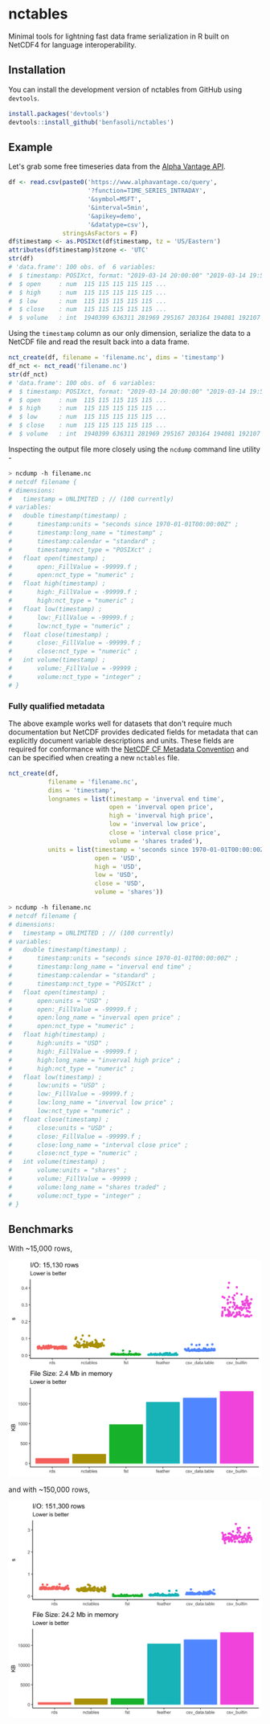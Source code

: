 # nctables

Minimal tools for lightning fast data frame serialization in R built on NetCDF4 for language interoperability.

## Installation

You can install the development version of nctables from GitHub using `devtools`.

``` r
install.packages('devtools')
devtools::install_github('benfasoli/nctables')
```

## Example

Let's grab some free timeseries data from the [Alpha Vantage API](https://www.alphavantage.co/documentation/).

``` r
df <- read.csv(paste0('https://www.alphavantage.co/query',
                      '?function=TIME_SERIES_INTRADAY',
                      '&symbol=MSFT',
                      '&interval=5min',
                      '&apikey=demo',
                      '&datatype=csv'),
               stringsAsFactors = F)
df$timestamp <- as.POSIXct(df$timestamp, tz = 'US/Eastern')
attributes(df$timestamp)$tzone <- 'UTC'
str(df)
# 'data.frame':	100 obs. of  6 variables:
#  $ timestamp: POSIXct, format: "2019-03-14 20:00:00" "2019-03-14 19:55:00" "2019-03-14 19:50:00" ...
#  $ open     : num  115 115 115 115 115 ...
#  $ high     : num  115 115 115 115 115 ...
#  $ low      : num  115 115 115 115 115 ...
#  $ close    : num  115 115 115 115 115 ...
#  $ volume   : int  1940399 636311 281969 295167 203164 194081 192107 151209 177943 111024 ...
```

Using the `timestamp` column as our only dimension, serialize the data to a NetCDF file and read the result back into a data frame.

```r
nct_create(df, filename = 'filename.nc', dims = 'timestamp')
df_nct <- nct_read('filename.nc')
str(df_nct)
# 'data.frame':	100 obs. of  6 variables:
#  $ timestamp: POSIXct, format: "2019-03-14 20:00:00" "2019-03-14 19:55:00" "2019-03-14 19:50:00" ...
#  $ open     : num  115 115 115 115 115 ...
#  $ high     : num  115 115 115 115 115 ...
#  $ low      : num  115 115 115 115 115 ...
#  $ close    : num  115 115 115 115 115 ...
#  $ volume   : int  1940399 636311 281969 295167 203164 194081 192107 151209 177943 111024 ...
```

Inspecting the output file more closely using the `ncdump` command line utility -

```bash
> ncdump -h filename.nc
# netcdf filename {
# dimensions:
# 	timestamp = UNLIMITED ; // (100 currently)
# variables:
# 	double timestamp(timestamp) ;
# 		timestamp:units = "seconds since 1970-01-01T00:00:00Z" ;
# 		timestamp:long_name = "timestamp" ;
# 		timestamp:calendar = "standard" ;
# 		timestamp:nct_type = "POSIXct" ;
# 	float open(timestamp) ;
# 		open:_FillValue = -99999.f ;
# 		open:nct_type = "numeric" ;
# 	float high(timestamp) ;
# 		high:_FillValue = -99999.f ;
# 		high:nct_type = "numeric" ;
# 	float low(timestamp) ;
# 		low:_FillValue = -99999.f ;
# 		low:nct_type = "numeric" ;
# 	float close(timestamp) ;
# 		close:_FillValue = -99999.f ;
# 		close:nct_type = "numeric" ;
# 	int volume(timestamp) ;
# 		volume:_FillValue = -99999 ;
# 		volume:nct_type = "integer" ;
# }
```

### Fully qualified metadata

The above example works well for datasets that don't require much documentation but NetCDF provides dedicated fields for metadata that can explicitly document variable descriptions and units. These fields are required for conformance with the [NetCDF CF Metadata Convention](http://cfconventions.org/) and can be specified when creating a new `nctables` file.

```r
nct_create(df,
           filename = 'filename.nc',
           dims = 'timestamp',
           longnames = list(timestamp = 'inverval end time',
                            open = 'inverval open price',
                            high = 'inverval high price',
                            low = 'inverval low price',
                            close = 'interval close price',
                            volume = 'shares traded'),
           units = list(timestamp = 'seconds since 1970-01-01T00:00:00Z',
                        open = 'USD',
                        high = 'USD',
                        low = 'USD',
                        close = 'USD',
                        volume = 'shares'))
```

```bash
> ncdump -h filename.nc
# netcdf filename {
# dimensions:
# 	timestamp = UNLIMITED ; // (100 currently)
# variables:
# 	double timestamp(timestamp) ;
# 		timestamp:units = "seconds since 1970-01-01T00:00:00Z" ;
# 		timestamp:long_name = "inverval end time" ;
# 		timestamp:calendar = "standard" ;
# 		timestamp:nct_type = "POSIXct" ;
# 	float open(timestamp) ;
# 		open:units = "USD" ;
# 		open:_FillValue = -99999.f ;
# 		open:long_name = "inverval open price" ;
# 		open:nct_type = "numeric" ;
# 	float high(timestamp) ;
# 		high:units = "USD" ;
# 		high:_FillValue = -99999.f ;
# 		high:long_name = "inverval high price" ;
# 		high:nct_type = "numeric" ;
# 	float low(timestamp) ;
# 		low:units = "USD" ;
# 		low:_FillValue = -99999.f ;
# 		low:long_name = "inverval low price" ;
# 		low:nct_type = "numeric" ;
# 	float close(timestamp) ;
# 		close:units = "USD" ;
# 		close:_FillValue = -99999.f ;
# 		close:long_name = "interval close price" ;
# 		close:nct_type = "numeric" ;
# 	int volume(timestamp) ;
# 		volume:units = "shares" ;
# 		volume:_FillValue = -99999 ;
# 		volume:long_name = "shares traded" ;
# 		volume:nct_type = "integer" ;
# }
```

## Benchmarks

With ~15,000 rows, 

<p align="center">
  <img src="man/figures/benchmark.png" width=600 alt="Benchmarks" />
</p>

and with ~150,000 rows,

<p align="center">
  <img src="man/figures/benchmark-10x.png" width=600 alt="10x Data Benchmarks" />
</p>
